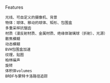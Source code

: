 

Features

    光线、可自定义的摄像机、背景
    物体：球体、移动的球体、矩形、包围盒    
    多重采样抗锯齿    
    材质（漫反射材质、金属材质、绝缘体玻璃球（折射）、光源）
    散焦模糊
    动态模糊
    BVH包围盒加速
    纹理，贴图
    柏林噪声
    旋转
    体积体volumes
    BRDF与蒙特卡洛路径追踪
    
